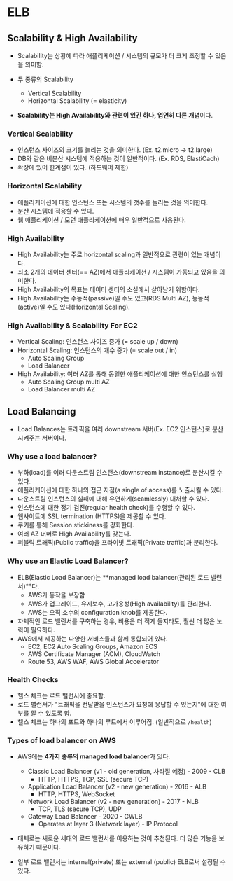 # ELB

## Scalability & High Availability

- Scalability는 상황에 따라 애플리케이션 / 시스템의 규모가 더 크게 조정할 수 있음을 의미함.
- 두 종류의 Scalability
  - Vertical Scalability
  - Horizontal Scalability (= elasticity)

- **Scalability는 High Availability와 관련이 있긴 하나, 엄연히 다른 개념**이다.

### Vertical Scalability

- 인스턴스 사이즈의 크기를 늘리는 것을 의미한다. (Ex. t2.micro -> t2.large)
- DB와 같은 비분산 시스템에 적용하는 것이 일반적이다. (Ex. RDS, ElastiCach)
- 확장에 있어 한계점이 있다. (하드웨어 제한)

### Horizontal Scalability

- 애플리케이션에 대한 인스턴스 또는 시스템의 갯수를 늘리는 것을 의미한다.
- 분산 시스템에 적용할 수 있다.
- 웹 애플리케이션 / 모던 애플리케이션에 매우 일반적으로 사용된다.

### High Availability

- High Availability는 주로 horizontal scaling과 일반적으로 관련이 있는 개념이다.
- 최소 2개의 데이터 센터(== AZ)에서 애플리케이션 / 시스템이 가동되고 있음을 의미한다.
- High Availability의 목표는 데이터 센터의 소실에서 살아남기 위함이다.
- High Availability는 수동적(passive)일 수도 있고(RDS Multi AZ), 능동적(active)일 수도 있다(Horizontal Scaling).

### High Availability & Scalability For EC2

- Vertical Scaling: 인스턴스 사이즈 증가 (= scale up / down)
- Horizontal Scaling: 인스턴스의 개수 증가 (= scale out / in)
  - Auto Scaling Group
  - Load Balancer
- High Availability: 여러 AZ를 통해 동일한 애플리케이션에 대한 인스턴스를 실행
  - Auto Scaling Group multi AZ
  - Load Balancer multi AZ

## Load Balancing

- Load Balances는 트래픽을 여러 downstream 서버(Ex. EC2 인스턴스)로 분산시켜주는 서버이다.

### Why use a load balancer?

- 부하(load)를 여러 다운스트림 인스턴스(downstream instance)로 분산시킬 수 있다.
- 애플리케이션에 대한 하나의 접근 지점(a single of access)를 노출시킬 수 있다.
- 다운스트림 인스턴스의 실패에 대해 유연하게(seamlessly) 대처할 수 있다.
- 인스턴스에 대한 정기 검진(regular health check)를 수행할 수 있다.
- 웹사이트에 SSL termination (HTTPS)을 제공할 수 있다.
- 쿠키를 통해 Session stickiness를 강화한다.
- 여러 AZ 너머로 High Availability를 갖는다.
- 퍼블릭 트래픽(Public traffic)을 프라이빗 트래픽(Private traffic)과 분리한다.

### Why use an Elastic Load Balancer?

- ELB(Elastic Load Balancer)는 **managed load balancer(관리된 로드 밸런서)**다.
  - AWS가 동작을 보장함
  - AWS가 업그레이드, 유지보수, 고가용성(High availability)를 관리한다.
  - AWS는 오직 소수의 configuration knob를 제공한다.
- 자체적인 로드 밸런서를 구축하는 경우, 비용은 더 적게 들지라도, 훨씬 더 많은 노력이 필요하다.
- AWS에서 제공하는 다양한 서비스들과 함께 통합되어 있다.
  - EC2, EC2 Auto Scaling Groups, Amazon ECS
  - AWS Certificate Manager (ACM), CloudWatch
  - Route 53, AWS WAF, AWS Global Accelerator

### Health Checks

- 헬스 체크는 로드 밸런서에 중요함.
- 로드 밸런서가 "트래픽을 전달받을 인스턴스가 요청에 응답할 수 있는지"에 대한 여부를 알 수 있도록 함.
- 헬스 체크는 하나의 포트와 하나의 루트에서 이루어짐. (일반적으로 `/health`)

### Types of load balancer on AWS

- AWS에는 **4가지 종류의 managed load balancer**가 있다.
  - Classic Load Balancer (v1 - old generation, 사라질 예정) - 2009 - CLB
    - HTTP, HTTPS, TCP, SSL (secure TCP)
  - Application Load Balancer (v2 - new generation) - 2016 - ALB
    - HTTP, HTTPS, WebSocket
  - Network Load Balancer (v2 - new generation) - 2017 - NLB
    - TCP, TLS (secure TCP), UDP
  - Gateway Load Balancer - 2020 - GWLB
    - Operates at layer 3 (Network layer) - IP Protocol

- 대체로는 새로운 세대의 로드 밸런서를 이용하는 것이 추천된다. 더 많은 기능을 보유하기 때문이다.
- 일부 로드 밸런서는 internal(private) 또는 external (public) ELB로써 설정될 수 있다.
